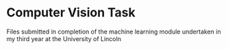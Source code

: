 # Computer Vision Task

Files submitted in completion of the machine learning module undertaken in my third year at the University of Lincoln
